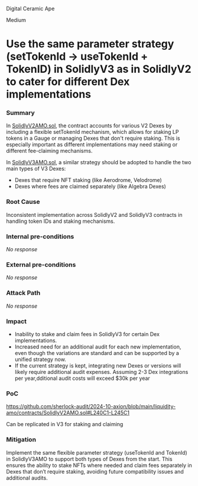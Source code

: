 Digital Ceramic Ape

Medium

# Use the same parameter strategy (setTokenId -> useTokenId + TokenID) in SolidlyV3 as in SolidlyV2 to cater for different Dex implementations

### Summary

In [SolidlyV2AMO.sol](https://github.com/sherlock-audit/2024-10-axion/blob/main/liquidity-amo/contracts/SolidlyV2AMO.sol), the contract accounts for various V2 Dexes by including a flexible setTokenId mechanism, which allows for staking LP tokens in a Gauge or managing Dexes that don't require staking. This is especially important as different implementations may need staking or different fee-claiming mechanisms.

In [SolidlyV3AMO.sol](https://github.com/sherlock-audit/2024-10-axion/blob/main/liquidity-amo/contracts/SolidlyV3AMO.sol), a similar strategy should be adopted to handle the two main types of V3 Dexes:

* Dexes that require NFT staking (like Aerodrome, Velodrome)
* Dexes where fees are claimed separately (like Algebra Dexes)

### Root Cause

Inconsistent implementation across SolidlyV2 and SolidlyV3 contracts in handling token IDs and staking mechanisms.



### Internal pre-conditions

_No response_

### External pre-conditions

_No response_

### Attack Path

_No response_

### Impact

* Inability to stake and claim fees in SolidlyV3 for certain Dex implementations.
* Increased need for an additional audit for each new implementation, even though the variations are standard and can be supported by a unified strategy now.
* If the current strategy is kept, integrating new Dexes or versions will likely require additional audit expenses. Assuming 2-3 Dex integrations per year,dditional audit costs will exceed $30k per year



### PoC

https://github.com/sherlock-audit/2024-10-axion/blob/main/liquidity-amo/contracts/SolidlyV2AMO.sol#L240C1-L245C1

Can be replicated in V3 for staking and claiming

### Mitigation

Implement the same flexible parameter strategy (useTokenId and TokenId) in SolidlyV3AMO to support both types of Dexes from the start. This ensures the ability to stake NFTs where needed and claim fees separately in Dexes that don’t require staking, avoiding future compatibility issues and additional audits.




